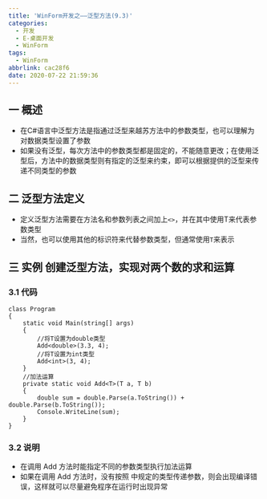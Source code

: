 ```yaml
---
title: 'WinForm开发之——泛型方法(9.3)'
categories:
  - 开发
  - E-桌面开发
  - WinForm
tags:
  - WinForm
abbrlink: cac28f6
date: 2020-07-22 21:59:36
---
```

## 一 概述

* 在C#语言中泛型方法是指通过泛型来越苏方法中的参数类型，也可以理解为对数据类型设置了参数
* 如果没有泛型，每次方法中的参数类型都是固定的，不能随意更改；在使用泛型后，方法中的数据类型则有指定的泛型来约束，即可以根据提供的泛型来传递不同类型的参数

<!--more-->

## 二 泛型方法定义

* 定义泛型方法需要在方法名和参数列表之间加上`<>`，并在其中使用T来代表参数类型
* 当然，也可以使用其他的标识符来代替参数类型，但通常使用`T`来表示

## 三 实例  创建泛型方法，实现对两个数的求和运算 

### 3.1 代码

```
class Program
{
    static void Main(string[] args)
    {
        //将T设置为double类型
        Add<double>(3.3, 4);
        //将T设置为int类型
        Add<int>(3, 4);
    }
    //加法运算
    private static void Add<T>(T a, T b)
    {
        double sum = double.Parse(a.ToString()) + double.Parse(b.ToString());
        Console.WriteLine(sum);
    }
}
```

### 3.2 说明

*  在调用 Add 方法时能指定不同的参数类型执行加法运算 
*  如果在调用 Add 方法时，没有按照 <T> 中规定的类型传递参数，则会出现编译错误，这样就可以尽量避免程序在运行时出现异常 